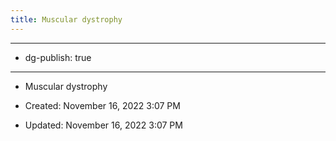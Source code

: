 ```yaml
---
title: Muscular dystrophy
---
```


- --

- dg-publish: true

- --

- Muscular dystrophy

- Created: November 16, 2022 3:07 PM

- Updated: November 16, 2022 3:07 PM
